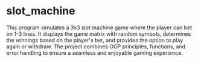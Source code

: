 # slot_machine
 This program simulates a 3x3 slot machine game where the player can bet on 1-3 lines. It displays the game matrix with random symbols, determines the winnings based on the player's bet, and provides the option to play again or withdraw. The project combines OOP principles, functions, and error handling to ensure a seamless and enjoyable gaming experience.
